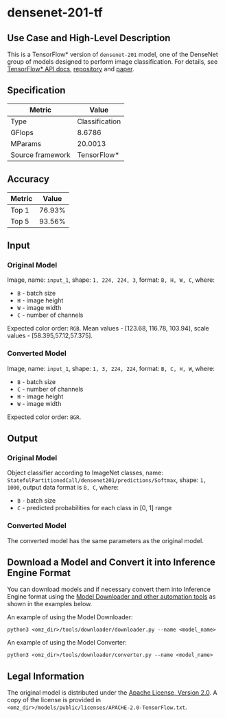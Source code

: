 # densenet-201-tf

## Use Case and High-Level Description

This is a TensorFlow\* version of `densenet-201` model, one of the DenseNet group of models designed to perform image classification.
For details, see [TensorFlow\* API docs](https://www.tensorflow.org/api_docs/python/tf/keras/applications/DenseNet201), [repository](https://github.com/tensorflow/tensorflow) and [paper](https://arxiv.org/abs/1608.06993).

## Specification

| Metric                          | Value           |
|---------------------------------|-----------------|
| Type                            | Classification  |
| GFlops                          | 8.6786          |
| MParams                         | 20.0013         |
| Source framework                | TensorFlow\*    |

## Accuracy

| Metric | Value |
| ------ | ----- |
| Top 1  | 76.93%|
| Top 5  | 93.56%|

## Input

### Original Model

Image, name: `input_1`, shape: `1, 224, 224, 3`, format: `B, H, W, C`, where:

- `B` - batch size
- `H` - image height
- `W` - image width
- `C` - number of channels

Expected color order: `RGB`.
Mean values - [123.68, 116.78, 103.94], scale values - [58.395,57.12,57.375].

### Converted Model

Image, name: `input_1`, shape: `1, 3, 224, 224`, format: `B, C, H, W`, where:

- `B` - batch size
- `C` - number of channels
- `H` - image height
- `W` - image width

Expected color order: `BGR`.

## Output

### Original Model

Object classifier according to ImageNet classes, name: `StatefulPartitionedCall/densenet201/predictions/Softmax`,  shape: `1, 1000`, output data format is `B, C`, where:

- `B` - batch size
- `C` - predicted probabilities for each class in  [0, 1] range

### Converted Model

The converted model has the same parameters as the original model.

## Download a Model and Convert it into Inference Engine Format

You can download models and if necessary convert them into Inference Engine format using the [Model Downloader and other automation tools](../../../tools/downloader/README.md) as shown in the examples below.

An example of using the Model Downloader:
```
python3 <omz_dir>/tools/downloader/downloader.py --name <model_name>
```

An example of using the Model Converter:
```
python3 <omz_dir>/tools/downloader/converter.py --name <model_name>
```

## Legal Information

The original model is distributed under the
[Apache License, Version 2.0](https://raw.githubusercontent.com/tensorflow/tensorflow/master/LICENSE).
A copy of the license is provided in `<omz_dir>/models/public/licenses/APACHE-2.0-TensorFlow.txt`.
